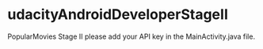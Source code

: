 # udacityAndroidDeveloperStageII
PopularMovies Stage II
please add your API key in the MainActivity.java file.
